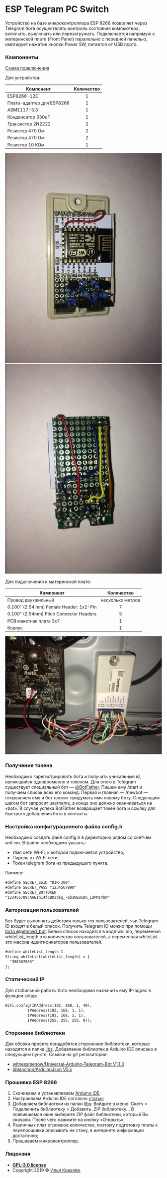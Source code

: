 # ESP Telegram PC Switch
Устройство на базе микроконтроллера ESP 8266 позволяет через Telegram бота осуществлять контроль состояния компьютера, включать, выключать или перезагружать. Подключается напрямую к материнской плате (Front Panel) паралельно с передней панелью, имитирует нажатие кнопки Power SW, питается от USB порта.

### Компоненты
[Схема подключения](https://github.com/DARKB100D/ESPTelegramPCSwitch/blob/master/schemes/Schematic_ESP-WoL.pdf)

Для устройства:

| Компонент | Количество |
| --- | :---: |
| ESP8266-12E | 1 |
| Плата-адаптер для ESP8266 | 1 |
| ASM1117-3.3 | 1 |
| Конденсатор 330uF | 1 |
| Транзистор 2N2222 | 2 |
| Резистор 470 Ом | 2 |
| Резистор 470 Ом | 2 |
| Резистор 10 КОм | 1 |

![alt text](https://github.com/DARKB100D/ESPTelegramPCSwitch/blob/master/photos/front.JPG "front")
![alt text](https://github.com/DARKB100D/ESPTelegramPCSwitch/blob/master/photos/side.JPG "side")

Для подключения к материнской плате:

| Компонент | Количество |
| --- | :---: |
| Провод двухжильный | несколько метров |
| 0.100" (2.54 mm) Female Header: 1x2-Pin | 7  |
| 0.100" (2.54mm) Pitch Connector Headers | 5  |
| PCB макетная плата 3х7 | 1 |
| Корпус | 1 |

![alt text](https://github.com/DARKB100D/ESPTelegramPCSwitch/blob/master/photos/final.JPG "final")

### Получение токена
Необходимо зарегистрировать бота и получить уникальный id, являющийся одновременно и токеном. Для этого в Telegram существует специальный бот — [@BotFather](tg://resolve?domain=BotFather). 
Пишем ему /start и получаем список всех его команд. 
Первая и главная — /newbot — отправляем ему и бот просит придумать имя новому боту. Следующим шагом бот запросит username, в конце оно должно оканчиваться на «bot». В случае успеха BotFather возвращает токен бота и ссылку для быстрого добавления бота в контакты.

### Настройка конфигурацонного файла config.h
Необходимо создать файл config.h в директорию рядом со скетчем wol.ino. В файле необходимо указать:
 
  - Имя сети  Wi-Fi, к которой подкючается устройство;
  - Пароль от Wi-Fi сети;
  - Токен telegram бота из предыдущего пункта.

Пример:

    #define SECRET_SSID "DIR-300"
    #define SECRET_PASS "1234567890"
    #define SECRET_BOTTOKEN "123456789:AAEIh14fcBOJdsq_-6b1NEUIDk_LdPMsYbM"

### Авторизация пользователей
Бот будет выполнять действия только тех пользователей, чьи Telegram ID входят в белый список. Получить Telegram ID можно при помощи [бота @getmyid_bot](tg://resolve?domain=getmyid_bot).
Белый список находится в коде wol.ino, переменная whiteList_length это количество пользователей, а переменная whiteList это массив идентификаторов пользователей.

    #define whiteList_length 1
    String whiteList[whiteList_length] = {
      "350367633"
    };

### Статический IP
Для стабильной работы бота необходимо назначить ему IP-адрес в функции setup:

    WiFi.config(IPAddress(192, 168, 1, 40),
              IPAddress(192, 168, 1, 1),
              IPAddress(192, 168, 1, 1),
              IPAddress(255, 255, 255, 0));

### Сторонние библиотеки
Для сборки проекта понадобятся стороннние библиотеки, которые находятся в папке [libs](https://github.com/DARKB100D/ESPTelegramPCSwitch/blob/master/libs/). Добавление библиотек в Arduino IDE описано в следующем пункте.
Ссылки на git репозитории:
- [witnessmenow/Universal-Arduino-Telegram-Bot V1.1.0](https://github.com/witnessmenow/Universal-Arduino-Telegram-Bot/tree/V1.1.0)
- [bblanchon/ArduinoJson V5.x](https://github.com/bblanchon/ArduinoJson/tree/5.x)

### Прошивка ESP 8266
1. Скачиваем и устанавливаем [Arduino IDE](https://www.arduino.cc/en/Main/Software);
2. Настраиваем Arduino IDE согласно [статье](http://geekmatic.in.ua/arduino_ide_with_wifi_esp8266);
3. Добавляем библиотеки из папки [libs](https://github.com/DARKB100D/ESPTelegramPCSwitch/blob/master/libs/):
Войдите в меню: Скетч > Подключить библиотеку > Добавить .ZIP библиотеку...
В появившемся окне выберите ZIP файл библиотеки, который Вы скачали. После чего нажмите на кнопку «Открыть»;
4. Различных плат огромное количество, поэтому подготовку платы к перепрошивки описывать не стану, в интернете информации достаточно;
5. Прошиваем микроконтроллер. 

### Лицензия
- **[GPL-3.0 license](https://opensource.org/licenses/GPL-3.0)**
- Copyright 2019 © [Илья Ковалёв](https://github.com/DARKB100D).
